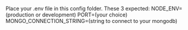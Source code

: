 Place your .env file in this config folder. These 3 expected:
NODE_ENV=(production or development)
PORT=(your choice)
MONGO_CONNECTION_STRING=(string to connect to your mongodb)